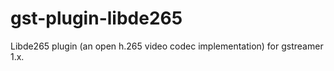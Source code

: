 # gst-plugin-libde265
Libde265 plugin (an open h.265 video codec implementation) for gstreamer 1.x.
